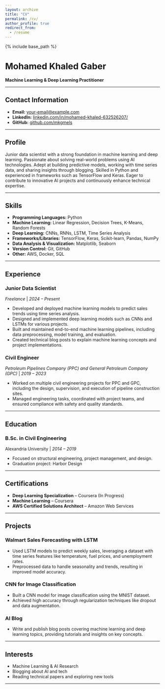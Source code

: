 ```yaml
---
layout: archive
title: "CV"
permalink: /cv/
author_profile: true
redirect_from:
  - /resume
---
```


{% include base_path %}

# **Mohamed Khaled Gaber**

**Machine Learning & Deep Learning Practitioner**

---

## **Contact Information**
- **Email:** [your-email@example.com](jb.mlmastery@gmail.com)
- **LinkedIn:** [linkedin.com/in/mohamed-khaled-632526207/](#)
- **GitHub:** [github.com/mkgmels](#)

---

## **Profile**
Junior data scientist with a strong foundation in machine learning and deep learning. Passionate about solving real-world problems using AI technologies. Adept at building predictive models, working with time series data, and sharing insights through blogging. Skilled in Python and experienced in frameworks such as TensorFlow and Keras. Eager to contribute to innovative AI projects and continuously enhance technical expertise.

---

## **Skills**
- **Programming Languages:** Python
- **Machine Learning:** Linear Regression, Decision Trees, K-Means, Random Forests
- **Deep Learning:** CNNs, RNNs, LSTM, Time Series Analysis
- **Frameworks/Libraries:** TensorFlow, Keras, Scikit-learn, Pandas, NumPy
- **Data Analysis & Visualization:** Matplotlib, Seaborn
- **Version Control:** Git, GitHub
- **Other:** AWS, Docker, SQL

---

## **Experience**

### **Junior Data Scientist**
*Freelance* | *2024 – Present*
- Developed and deployed machine learning models to predict sales trends using time series analysis.
- Designed and implemented deep learning models such as CNNs and LSTMs for various projects.
- Built and maintained end-to-end machine learning pipelines, including data preprocessing, model training, and evaluation.
- Created technical blog posts to explain machine learning concepts and project implementations.

### **Civil Engineer**
*Petroleum Pipelines Company (PPC) and General Petroleum Company (GPC)* | *2019 – 2023*
- Worked on multiple civil engineering projects for PPC and GPC, including the design, supervision, and execution of pipeline construction sites.
- Managed engineering tasks, coordinated with project teams, and ensured compliance with safety and quality standards.

---

## **Education**

### **B.Sc. in Civil Engineering**
Alexandria University | *2014 – 2019*
- Focused on structural engineering, project management, and design.
- Graduation project: Harbor Design

---

## **Certifications**
- **Deep Learning Specialization** – Coursera (In Progress)
- **Machine Learning** – Coursera
- **AWS Certified Solutions Architect** – Amazon Web Services

---

## **Projects**

### **Walmart Sales Forecasting with LSTM**
- Used LSTM models to predict weekly sales, leveraging a dataset with time series features like temperature, fuel prices, and unemployment rates.
- Preprocessed data to handle seasonality and trends, resulting in improved model accuracy.

### **CNN for Image Classification**
- Built a CNN model for image classification using the MNIST dataset.
- Achieved high accuracy through regularization techniques like dropout and data augmentation.

### **AI Blog**
- Write and publish blog posts covering machine learning and deep learning topics, providing tutorials and insights on key concepts.

---

## **Interests**
- Machine Learning & AI Research
- Blogging about AI and tech
- Reading technical papers and exploring new tools

---

